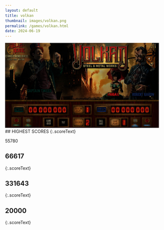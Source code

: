 ```yaml
---
layout: default
title: volkan
thumbnail: images/volkan.png
permalink: /games/volkan.html
date: 2024-06-19
---
```


<img src="../images/volkan.png" class="gameThumbnail img-fluid mx-auto align-middle">
## HIGHEST SCORES
{:.scoreText}

55780

## 66617
{:.scoreText}


## 331643
{:.scoreText}


## 20000
{:.scoreText}



